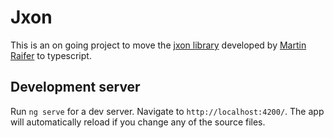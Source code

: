 # Jxon

This is an on going project to move the [jxon library](https://github.com/tyrasd/jxon) developed by [Martin Raifer](https://github.com/tyrasd) to typescript.

## Development server

Run `ng serve` for a dev server. Navigate to `http://localhost:4200/`. The app will automatically reload if you change any of the source files.

